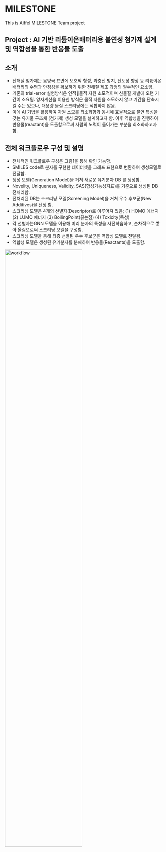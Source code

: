 # MILESTONE
This is Aiffel MILESTONE Team project
## Project : AI 기반 리튬이온배터리용 불연성 첨가제 설계 및 역합성을 통한 반응물 도출
## 소개
- 	전해질 첨가제는 음양극 표면에 보호막 형성, 과충전 방지, 전도성 향상 등 리튬이온 배터리의 수명과 안정성을 확보하기 위한 전해질 제조 과정의 필수적인 요소임.
-	기존의 trial-error 실험방식은 인적물적 자원 소모적이며 신물질 개발에 오랜 기간이 소요됨. 양자계산을 이용한 방식은 물적 자원을 소모하지 않고 기간을 단축시킬 수는 있으나, 대용량 물질 스크리닝에는 적합하지 않음. 
-	이에 AI 기법을 활용하여 자원 소모를 최소화함과 동시에 효율적으로 불연 특성을 갖는 유기물 구조체 (첨가제) 생성 모델을 설계하고자 함. 이후 역합성을 진행하여 반응물(reactant)을 도출함으로써 사람의 노력이 들어가는 부분을 최소화하고자 함.


## 전체 워크플로우 구성 및 설명
-	전체적인 워크플로우 구성은 그림1을 통해 확인 가능함.
-	SMILES code로 분자를 구현한 데이터셋을 그래프 표현으로 변환하여 생성모델로 전달함.
-	생성 모델(Generation Model)을 거쳐 새로운 유기분자 DB 를 생성함.
-	Novelity, Uniqueness, Validity, SAS(합성가능성지표)를 기준으로 생성된 DB 전처리함.
-	전처리된 DB는 스크리닝 모델(Screening Model)을 거쳐 우수 후보군(New Additives)을 선정 함.
-	스크리닝 모델은 4개의 선별자(Descriptor)로 이루어져 있음; (1) HOMO 에너지 (2) LUMO 에너지 (3) BoilingPoint(끓는점) (4) Toxicity(독성)
-	각 선별자는GNN 모델을 이용해 미리 분자의 특성을 사전학습하고, 순차적으로 쌓아 올림으로써 스크리닝 모델을 구성함.
-	스크리닝 모델을 통해 최종 선별된 우수 후보군은 역합성 모델로 전달됨.
-	역합성 모델은 생성된 유기분자를 분해하여 반응물(Reactants)을 도출함.


<image src='https://raw.githubusercontent.com/LubyJ/MILESTONE/main/images/workflow.png' width='70%' height='70%' alt='workflow'>

